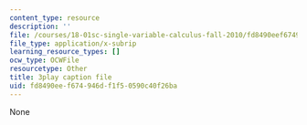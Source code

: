 ```yaml
---
content_type: resource
description: ''
file: /courses/18-01sc-single-variable-calculus-fall-2010/fd8490eef674946df1f50590c40f26ba_TpWQlKHPyJ4.srt
file_type: application/x-subrip
learning_resource_types: []
ocw_type: OCWFile
resourcetype: Other
title: 3play caption file
uid: fd8490ee-f674-946d-f1f5-0590c40f26ba
---
```

None

